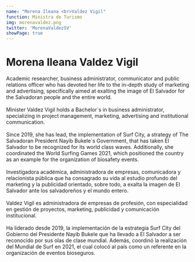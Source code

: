 ```yaml
---
name: "Morena Ileana <br>Valdez Vigil"
function: Ministra de Turismo
img: morenavaldez.png
twitter: 'MorenaValdezSV'
showPage: true
---
```


# Morena Ileana Valdez Vigil
 
Academic researcher, business administrator, communicator and public relations officer who has devoted her life to the in-depth study of marketing and advertising, specifically aimed at exalting the image of El Salvador for the Salvadoran people and the entire world.<br><br>
Minister Valdez Vigil holds a Bachelor´s in business administrator, specializing in project management, marketing, advertising and institutional communication.<br><br>
Since 2019, she has lead, the implementation of Surf City, a strategy of The Salvadoran President Nayib Bukele´s Government, that has taken El Salvador to be recognized for its world class waves. Additionally, she coordinated the World Surfing Games 2021, which positioned the country as an example for the organization of biosafety events.
<br><br>
Investigadora académica, administradora de empresas, comunicadora y relacionista pública que ha consagrado su vida al estudio profundo del marketing y la publicidad orientado, sobre todo, a exalta la imagen de El Salvador ante los salvadoreños y el mundo entero.<br><br>
Valdez Vigil es administradora de empresas de profesión, con especialidad en gestión de proyectos, marketing, publicidad y comunicación institucional. <br><br>
Ha liderado desde 2019, la implementación de la estrategia Surf City del Gobierno del Presidente Nayib Bukele que ha llevado a El Salvador a ser reconocido por sus olas de clase mundial. Además, coordinó la realización del Mundial de Surf en 2021, el cual colocó al país como un referente en la organización de eventos bioseguros.
<br><br>






